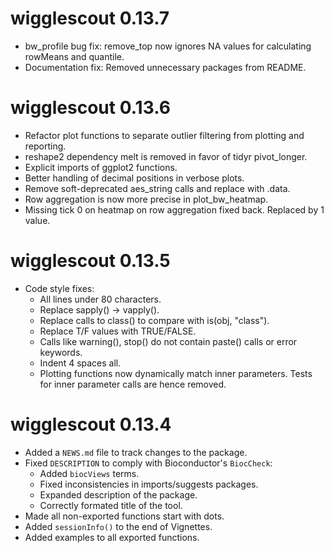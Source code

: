# wigglescout 0.13.7

* bw_profile bug fix: remove_top now ignores NA values for calculating rowMeans
and quantile.
* Documentation fix: Removed unnecessary packages from README.

# wigglescout 0.13.6

* Refactor plot functions to separate outlier filtering from plotting and
reporting.
* reshape2 dependency melt is removed in favor of tidyr pivot_longer.
* Explicit imports of ggplot2 functions.
* Better handling of decimal positions in verbose plots.
* Remove soft-deprecated aes_string calls and replace with .data.
* Row aggregation is now more precise in plot_bw_heatmap.
* Missing tick 0 on heatmap on row aggregation fixed back. Replaced by 1 value.

# wigglescout 0.13.5

* Code style fixes:
    - All lines under 80 characters.
    - Replace sapply() -> vapply().
    - Replace calls to class() to compare with is(obj, "class").
    - Replace T/F values with TRUE/FALSE.
    - Calls like warning(), stop() do not contain paste() calls or
      error keywords.
    - Indent 4 spaces all.
    - Plotting functions now dynamically match inner parameters. Tests for 
      inner parameter calls are hence removed.

# wigglescout 0.13.4

* Added a `NEWS.md` file to track changes to the package.
* Fixed `DESCRIPTION` to comply with Bioconductor's `BiocCheck`:
    - Added `biocViews` terms.
    - Fixed inconsistencies in imports/suggests packages.
    - Expanded description of the package.
    - Correctly formated title of the tool.
* Made all non-exported functions start with dots.
* Added `sessionInfo()` to the end of Vignettes.
* Added examples to all exported functions.
